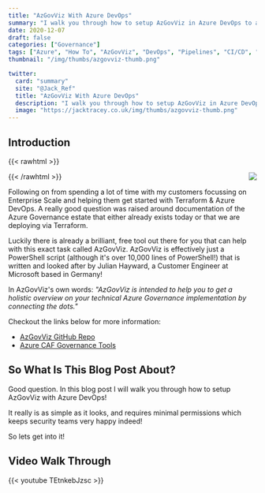 ```yaml
---
title: "AzGovViz With Azure DevOps"
summary: "I walk you through how to setup AzGovViz in Azure DevOps to automatically gather all your Azure governance data on a schedule!"
date: 2020-12-07
draft: false
categories: ["Governance"]
tags: ["Azure", "How To", "AzGovViz", "DevOps", "Pipelines", "CI/CD", "Azure DevOps", "Enterprise Scale"]
thumbnail: "/img/thumbs/azgovviz-thumb.png"

twitter:
  card: "summary"
  site: "@Jack_Ref"
  title: "AzGovViz With Azure DevOps"
  description: "I walk you through how to setup AzGovViz in Azure DevOps to automatically gather all your Azure governance data on a schedule!"
  image: "https://jacktracey.co.uk/img/thumbs/azgovviz-thumb.png"
---
```

## Introduction

{{< rawhtml >}}

<img src="/img/azgovviz-logo.png" align="right">

{{< /rawhtml >}}

Following on from spending a lot of time with my customers focussing on Enterprise Scale and helping them get started with Terraform & Azure DevOps. A really good question was raised around documentation of the Azure Governance estate that either already exists today or that we are deploying via Terraform.

Luckily there is already a brilliant, free tool out there for you that can help with this exact task called AzGovViz. AzGovViz is effectively just a PowerShell script (although it's over 10,000 lines of PowerShell!) that is written and looked after by Julian Hayward, a Customer Engineer at Microsoft based in Germany!

In AzGovViz's own words: *"AzGovViz is intended to help you to get a holistic overview on your technical Azure Governance implementation by connecting the dots."*

Checkout the links below for more information:

- [AzGovViz GitHub Repo](https://github.com/JulianHayward/Azure-MG-Sub-Governance-Reporting)
- [Azure CAF Governance Tools](https://docs.microsoft.com/en-us/azure/cloud-adoption-framework/reference/tools-templates#govern)

## So What Is This Blog Post About?

Good question. In this blog post I will walk you through how to setup AzGovViz with Azure DevOps! 

It really is as simple as it looks, and requires minimal permissions which keeps security teams very happy indeed!

So lets get into it!

## Video Walk Through

{{< youtube TEtnkebJzsc >}}
